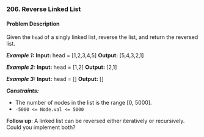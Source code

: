 ### 206. Reverse Linked List

#### Problem Description

Given the `head` of a singly linked list, reverse the list, and return the reversed list.

***Example 1:*** 
**Input:**  head = [1,2,3,4,5]
**Output:**  [5,4,3,2,1]

***Example 2:*** 
**Input:**  head = [1,2]
**Output:**  [2,1]

***Example 3:*** 
**Input:**  head = []
**Output:**  []
 
***Constraints:*** 
- The number of nodes in the list is the range [0, 5000].
- `-5000 <= Node.val <= 5000`
 
**Follow up**: A linked list can be reversed either iteratively or recursively. Could you implement both?